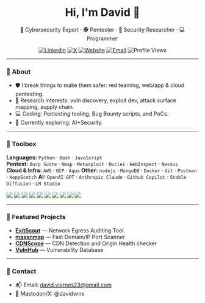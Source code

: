 <!-- PROFILE README: github.com/davidvrns/davidvrns -->

<h1 align="center">Hi, I'm David 👋</h1>
<p align="center">
  🔐 Cybersecurity Expert · 🕵️ Pentester · 🔭 Security Researcher · 💻 Programmer
</p>

<p align="center">
  <a href="https://linkedin.com/in/davidvrns"><img alt="LinkedIn" src="https://img.shields.io/badge/LinkedIn-0A66C2?logo=linkedin&logoColor=white"></a>
  <a href="https://twitter.com/davidvrns"><img alt="X" src="https://img.shields.io/badge/X-000000?logo=x&logoColor=white"></a>
  <a href="https://davidvrns.github.io"><img alt="Website" src="https://img.shields.io/badge/Website-181717?logo=githubpages&logoColor=white"></a>
  <a href="mailto:david.viernes23@gmail.com"><img alt="Email" src="https://img.shields.io/badge/Email-0078D4?logo=microsoftoutlook&logoColor=white"></a>
  <img alt="Profile Views" src="https://komarev.com/ghpvc/?username=davidvrns&color=blue">
</p>

---

### 🧭 About
- 🛡️ I break things to make them safer: red teaming, web/app & cloud pentesting.
- 🧪 Research interests: vuln discovery, exploit dev, attack surface mapping, supply chain.
- 💻 Coding: Pentesting tooling, Bug Bounty scripts, and PoCs.
- 🌱 Currently exploring: AI+Security.

---

### 🧰 Toolbox
**Languages:** `Python` · `Bash` · `JavaScript`  
**Pentest:** `Burp Suite` · `Nmap` · `Metasploit` · `Nuclei` · `WebInspect` · `Nessus`  
**Cloud & Infra:** `AWS` · `GCP` · `Aqua` 
**Other:** `nodejs` · `MongoDB` · `Docker` · `Git` · `Postman` · `HoppScotch` 
**AI:** `OpenAI GPT` · `Anthropic Claude` · `Github Copilot` · `Stable Diffusion` · `LM Studio` 

<p>
  <img src="https://img.shields.io/badge/Python-3776AB?logo=python&logoColor=white">
  <img src="https://img.shields.io/badge/Go-00ADD8?logo=go&logoColor=white">
  <img src="https://img.shields.io/badge/Bash-121011?logo=gnubash&logoColor=white">
  <img src="https://img.shields.io/badge/Nmap-4682B4?logo=linux&logoColor=white">
  <img src="https://img.shields.io/badge/Burp_Suite-FF7139?logo=mozilla&logoColor=white">
  <img src="https://img.shields.io/badge/Impacket-2C3E50">
  <img src="https://img.shields.io/badge/AWS-232F3E?logo=amazonaws&logoColor=white">
  <img src="https://img.shields.io/badge/Kubernetes-326CE5?logo=kubernetes&logoColor=white">
  <img src="https://img.shields.io/badge/Terraform-844FBA?logo=terraform&logoColor=white">
  <img src="https://img.shields.io/badge/Semgrep-000000?logo=semgrep&logoColor=white">
</p>

---

### 📌 Featured Projects
- **[ExitScout](https://github.com/davidvrns/ExitScout)** — Network Egress Auditing Tool.
- **[massnmap](https://github.com/davidvrns/massnmap)** — Fast Domain/IP Port Scanner
- **[CDNScope](https://github.com/davidvrns/CDNScope)** — CDN Detection and Origin Health checker
- **[VulnHub](https://github.com/davidvrns/VulnHub)** — Vulnerability Database

---

### 📣 Contact
- 📬 Email: david.viernes23@gmail.com
- 📢 Mastodon/X: @davidvrns
